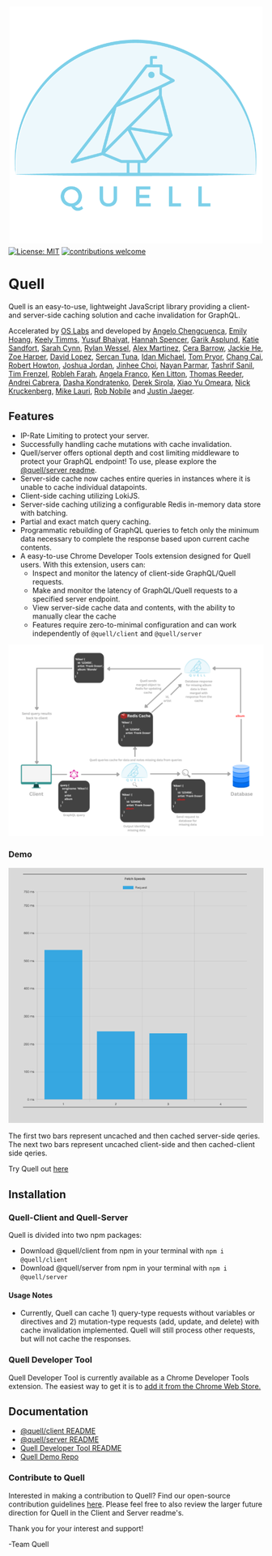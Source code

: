 <p align="center"><img src="./assets/Quell-B2.png" width='500' style="margin-top: 10px; margin-bottom: -10px;"></p>

[![License: MIT](https://img.shields.io/badge/License-MIT-yellow.svg)](https://github.com/open-source-labs/Quell/blob/master/LICENSE)
[![contributions welcome](https://img.shields.io/badge/contributions-welcome-brightgreen.svg?style=flat)](https://github.com/open-source-labs/Quell/issues)

# Quell

Quell is an easy-to-use, lightweight JavaScript library providing a client- and server-side caching solution and cache invalidation for GraphQL.

Accelerated by [OS Labs](https://github.com/open-source-labs) and developed by [Angelo Chengcuenca](https://github.com/amchengcuenca), [Emily Hoang](https://github.com/emilythoang), [Keely Timms](https://github.com/keelyt), [Yusuf Bhaiyat](https://github.com/yusuf-bha), [Hannah Spencer](https://github.com/Hannahspen), [Garik Asplund](https://github.com/garikAsplund), [Katie Sandfort](https://github.com/katiesandfort), [Sarah Cynn](https://github.com/cynnsarah), [Rylan Wessel](https://github.com/XpIose), [Alex Martinez](https://github.com/alexmartinez123), [Cera Barrow](https://github.com/cerab), [Jackie He](https://github.com/Jckhe), [Zoe Harper](https://github.com/ContraireZoe), [David Lopez](https://github.com/DavidMPLopez), [Sercan Tuna](https://github.com/srcntuna), [Idan Michael](https://github.com/IdanMichael), [Tom Pryor](https://github.com/Turmbeoz), [Chang Cai](https://github.com/ccai89), [Robert Howton](https://github.com/roberthowton), [Joshua Jordan](https://github.com/jjordan-90), [Jinhee Choi](https://github.com/jcroadmovie), [Nayan Parmar](https://github.com/nparmar1), [Tashrif Sanil](https://github.com/tashrifsanil), [Tim Frenzel](https://github.com/TimFrenzel), [Robleh Farah](https://github.com/farahrobleh), [Angela Franco](https://github.com/ajfranco18), [Ken Litton](https://github.com/kenlitton), [Thomas Reeder](https://github.com/nomtomnom), [Andrei Cabrera](https://github.com/Andreicabrerao), [Dasha Kondratenko](https://github.com/dasha-k), [Derek Sirola](https://github.com/dsirola1), [Xiao Yu Omeara](https://github.com/xyomeara), [Nick Kruckenberg](https://github.com/kruckenberg), [Mike Lauri](https://github.com/MichaelLauri), [Rob Nobile](https://github.com/RobNobile) and [Justin Jaeger](https://github.com/justinjaeger).

## Features

- IP-Rate Limiting to protect your server.
- Successfully handling cache mutations with cache invalidation.
- Quell/server offers optional depth and cost limiting middleware to protect your GraphQL endpoint! To use, please explore the [@quell/server readme](./quell-server/README.md).
- Server-side cache now caches entire queries in instances where it is unable to cache individual datapoints.
- Client-side caching utilizing LokiJS.
- Server-side caching utilizing a configurable Redis in-memory data store with batching.
- Partial and exact match query caching.
- Programmatic rebuilding of GraphQL queries to fetch only the minimum data necessary to complete the response based upon current cache contents.
- A easy-to-use Chrome Developer Tools extension designed for Quell users. With this extension, users can:
  - Inspect and monitor the latency of client-side GraphQL/Quell requests.
  - Make and monitor the latency of GraphQL/Quell requests to a specified server endpoint.
  - View server-side cache data and contents, with the ability to manually clear the cache
  - Features require zero-to-minimal configuration and can work independently of `@quell/client` and `@quell/server`

<p><img src="./assets/updatedQuell-diagram.png"></p>

### Demo

<p><img src="./assets/quell-demo.png"></p>
The first two bars represent uncached and then cached server-side qeries.
The next two bars represent uncached client-side and then cached-client side qeries.

</br>

Try Quell out [here](https://quell.dev/)

## Installation

### Quell-Client and Quell-Server

Quell is divided into two npm packages:

- Download @quell/client from npm in your terminal with `npm i @quell/client`
- Download @quell/server from npm in your terminal with `npm i @quell/server`

#### Usage Notes

- Currently, Quell can cache 1) query-type requests without variables or directives and 2) mutation-type requests (add, update, and delete) with cache invalidation implemented. Quell will still process other requests, but will not cache the responses.

### Quell Developer Tool

Quell Developer Tool is currently available as a Chrome Developer Tools extension. The easiest way to get it is to [add it from the Chrome Web Store.](https://chrome.google.com/webstore/detail/quell-developer-tool/jnegkegcgpgfomoolnjjkmkippoellod)

## Documentation

- [@quell/client README](./quell-client/README.md)
- [@quell/server README](./quell-server/README.md)
- [Quell Developer Tool README](./quell-extension/README.md)
- [Quell Demo Repo](https://github.com/oslabs-beta/QuellDemo-ts-7.0)

### Contribute to Quell

Interested in making a contribution to Quell? Find our open-source contribution guidelines [here](./CONTRIBUTING.md). Please feel free to also review the larger future direction for Quell in the Client and Server readme's.

Thank you for your interest and support!

-Team Quell
